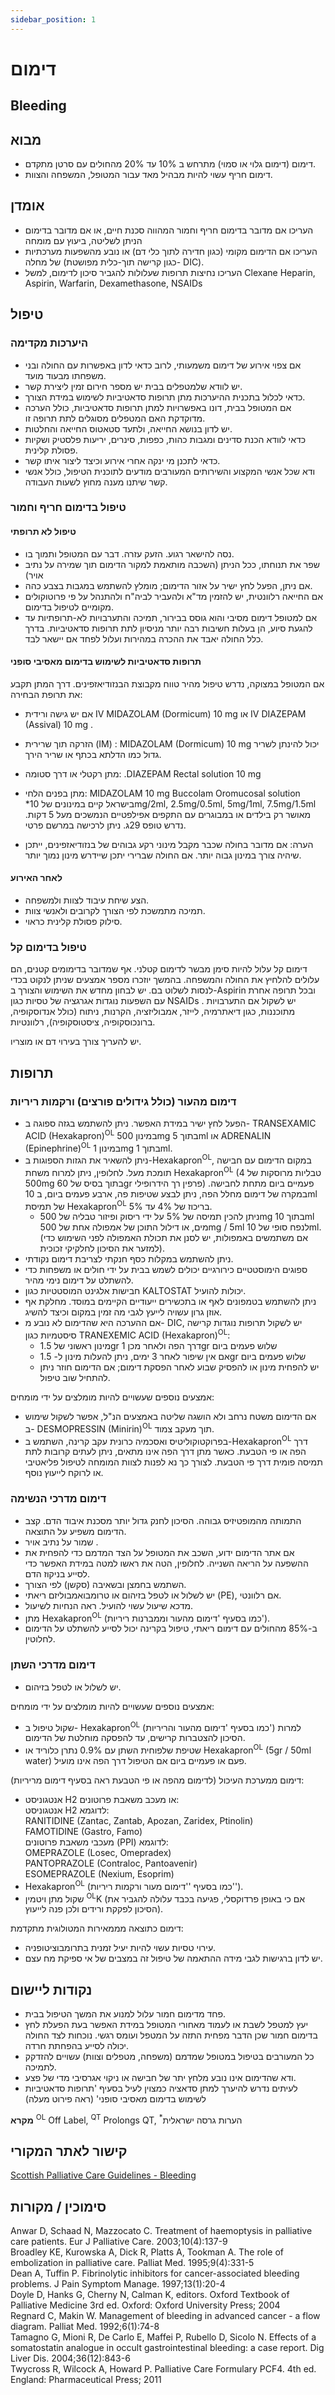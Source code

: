 ```yaml
---
sidebar_position: 1
---
```


# דימום
## Bleeding
<!--**Bleeding** -->
<!-- <img src="/Icons.png" alt="Icon" width="250" height="100" align="left"/> -->


## מבוא

- דימום (דימום גלוי או סמוי) מתרחש ב 10% עד 20% מהחולים עם סרטן מתקדם.
- דימום חריף עשוי להיות מבהיל מאד עבור המטופל, המשפחה והצוות.
 
## אומדן
- העריכו אם מדובר בדימום חריף וחמור המהווה סכנת חיים, או אם מדובר בדימום הניתן לשליטה, ביעוץ עם מומחה
- העריכו אם הדימום מקומי (כגון חדירה לתוך כלי דם) או נובע מהשפעות מערכתיות של מחלה (כגון קרישה תוך-כלית מפושטת- DIC).
- העריכו נחיצות תרופות שעלולות להגביר סיכון לדימום, למשל  Clexane Heparin, Aspirin, Warfarin, Dexamethasone, NSAIDs 

## טיפול
### היערכות מקדימה
- אם צפוי אירוע של דימום משמעותי, לרוב כדאי לדון באפשרות עם החולה ובני משפחתו מבעוד מועד.
- יש לוודא שלמטפלים בבית יש מספר חירום זמין ליצירת קשר.
- כדאי לכלול בתכנית ההיערכות מתן תרופות סדאטיביות לשימוש במידת הצורך.
- אם המטופל בבית, דונו באפשרויות למתן תרופות סדאטיביות, כולל הערכה מדוקדקת האם המטפלים מסוגלים לתת תרופה זו.
- יש לדון בנושא החייאה, ולתעד סטאטוס החייאה והחלטות.
- כדאי לוודא הכנת סדינים ומגבות כהות, כפפות, סינרים, יריעות פלסטיק ושקיות פסולת קלינית.
- כדאי לתכנן מי ינקה אחרי אירוע וכיצד ליצור איתו קשר.
- ודא שכל אנשי המקצוע והשירותים המעורבים מודעים לתוכנית הטיפול, כולל אנשי קשר שיתנו מענה מחוץ לשעות העבודה.
### טיפול בדימום חריף וחמור
#### טיפול לא תרופתי
- נסה להישאר רגוע. הזעק עזרה. דבר עם המטופל ותמוך בו.
- שפר את תנוחתו, ככל הניתן (השכבה מותאמת למקור הדימום תוך שמירה על נתיב אויר)
- אם ניתן, הפעל לחץ ישיר על אזור הדימום; מומלץ להשתמש במגבות בצבע כהה.
- אם החייאה רלוונטית, יש להזמין מד"א ולהעביר לביה"ח ולהתנהל על פי פרוטוקולים מקומיים לטיפול בדימום.
- אם למטופל דימום מסיבי והוא גוסס בבירור, תמיכה והתערבויות לא-תרופתיות עד להגעת סיוע, הן בעלות חשיבות רבה יותר מניסיון לתת תרופות סדאטיביות. בדרך כלל החולה יאבד את ההכרה במהירות ועלול לפחד אם יישאר לבד.

#### תרופות סדאטיביות לשימוש בדימום מאסיבי סופני
אם המטופל במצוקה, נדרש טיפול מהיר טווח מקבוצת הבנזודיאזפינים.  דרך המתן תקבע את תרופת הבחירה:
- אם יש גישה ורידית IV MIDAZOLAM (Dormicum) 10 mg  או IV DIAZEPAM (Assival) 10 mg .
- הזרקה תוך שרירית (IM) : MIDAZOLAM (Dormicum) 10 mg יכול להינתן לשריר גדול כמו הדלתא בכתף או שריר הירך.
- מתן רקטלי או דרך סטומה:  .DIAZEPAM Rectal solution 10 mg 
- מתן בפנים הלחי: MIDAZOLAM 10 mg Buccolam Oromucosal solution *בישראל קיים במינונים של 10mg/2ml, 2.5mg/0.5ml, 5mg/1ml, 7.5mg/1.5ml מאושר רק בילדים או במבוגרים עם התקפים אפילפטיים הנמשכים מעל 5 דקות. נדרש טופס 29ג. ניתן לרכישה במרשם פרטי. 

- הערה: אם מדובר בחולה שכבר מקבל מינוני רקע גבוהים של בנזודיאזפינים, ייתכן שיהיה צורך במינון גבוה יותר. אם החולה שברירי יתכן שיידרש מינון נמוך יותר.

#### לאחר האירוע
- הצע שיחת עיבוד לצוות ולמשפחה.
- תמיכה מתמשכת לפי הצורך לקרובים ולאנשי צוות.
- סילוק פסולת קלינית כראוי.

### טיפול בדימום קל
דימום קל עלול להיות סימן מבשר לדימום קטלני. אף שמדובר בדימומים קטנים, הם עלולים להלחיץ את החולה והמשפחה. בהמשך יוזכרו מספר אמצעים שניתן לנקוט בכדי לנסות לשלוט בם. יש לבחון מחדש את השימוש והצורך ב-Aspirin  ובכל תרופה אחרת עם השפעות נוגדות אגרגציה של טסיות כגון NSAIDs . יש לשקול אם התערבויות מתוכננות, כגון דיאתרמיה, לייזר, אמבוליזציה, הקרנות, ניתוח (כולל אנדוסקופיה, ברונכוסקופיה, ציסטוסקופיה), רלוונטיות.

יש להעריך צורך בעירוי דם או מוצריו.


## תרופות
### דימום מהעור (כולל גידולים פורצים) ורקמות ריריות
- הפעל לחץ ישיר במידת האפשר. ניתן להשתמש בגזה ספוגה ב- TRANSEXAMIC ACID (Hexakapron)<sup>OL</sup> במינון 500mg בתוך 5ml  או ADRENALIN (Epinephrine)<sup>OL</sup> במינון 1mg  בתוך 1ml.
- ניתן להשאיר את הגזות הספוגות ב-Hexakapron<sup>OL</sup>, במקום הדימום עם חבישה תומכת מעל. לחלופין, ניתן למרוח משחת Hexakapron<sup>OL</sup>  (4 טבליות מרוסקות של 500mg בתוך בסיס של 60gr פרפין רך הידרופילי) פעמיים ביום מתחת לחבישה. במקרה של דימום מחלל הפה, ניתן לבצע שטיפות פה, ארבע פעמים ביום, ב 10ml של תמיסת Hexakapron<sup>OL</sup> בריכוז של 4% עד 5%.
    - ניתן להכין תמיסה של 5% על ידי ריסוק ופיזור טבליה של 500mg בתוך 10ml מים, או דילול התוכן של אמפולה אחת של 500mg / 5ml לנפח סופי של 10ml. (אם משתמשים באמפולות, יש לסנן את תכולת האמפולה לפני השימוש כדי למזער את הסיכון לחלקיקי זכוכית).
- ניתן להשתמש במקלות כסף חנקתי לצריבת דימום נקודתי.
- ספוגים הימוסטטיים כירורגיים יכולים לשמש בבית על ידי חולים או משפחות כדי להשתלט על דימום נימי מהיר.
- חבישות אלגינט המוסטטיות כגון KALTOSTAT יכולות להועיל.
- ניתן להשתמש בטמפונים לאף או בתכשירים  ייעודיים הקיימים במוסד. מחלקת אף אוזן גרון עשויה לייעץ לגבי מה זמין במקום וכיצד להשיג.
- אם ההערכה היא שהדימום לא נובע מ- DIC, יש לשקול תרופות נוגדות קרישה סיסטמיות כגון TRANEXEMIC ACID (Hexakapron)<sup>OL</sup>:
    - מינון ראשוני של 1.5gr דרך הפה ולאחר מכן 1gr שלוש פעמים ביום
    - אם אין שיפור לאחר 3 ימים, ניתן להעלות מינון ל- 1.5gr שלוש פעמים ביום
    - יש להפחית מינון או להפסיק שבוע לאחר הפסקת דימום; אם הדימום חוזר ניתן להתחיל שוב טיפול.

אמצעים נוספים שעשויים להיות מומלצים על ידי מומחים:
- אם הדימום משטח נרחב ולא הושגה שליטה באמצעים הנ"ל, אפשר לשקול שימוש ב-  DESMOPRESSIN (Minirin)<sup>OL</sup>  תוך מעקב צמוד.
- בפרוקטוקוליטיס ואסכמיה כרונית עקב קרינה, השתמש ב-Hexakapron<sup>OL</sup>  דרך הפה או פי הטבעת.
כאשר מתן דרך הפה אינו מתאים, ניתן  לעתים קרובות לתת תמיסה פומית דרך פי הטבעת.
לצורך כך נא לפנות לצוות המומחה לטיפול פליאטיבי או לרוקח לייעוץ נוסף.

### דימום מדרכי הנשימה
- התמותה מהמופטיזיס גבוהה. הסיכון לחנק גדול יותר מסכנת איבוד הדם. קצב הדימום משפיע על התוצאה.
- שמור על נתיב אויר .
- אם אתר הדימום ידוע, השכב את המטופל על הצד המדמם כדי להפחית את ההשפעה על הריאה השנייה. לחלופין, הטה את ראשו למטה במידת האפשר כדי לסייע בניקוז הדם.
- השתמש בחמצן ובשאיבה (סקשן) לפי הצורך.
- יש לשלול או לטפל בזיהום או טרומבואמבוליזם ריאתי (PE), אם רלוונטי.
- מדכא שיעול עשוי להועיל. ראה הנחיות לשיעול.
- מתן Hexakapron<sup>OL</sup> (כמו בסעיף 'דימום מהעור וממברנות ריריות').
- ב-85% מהחולים עם דימום ריאתי, טיפול בקרינה יכול לסייע להשתלט על הדימום לחלוטין.

### דימום מדרכי השתן 
- יש לשלול או לטפל בזיהום.  

אמצעים נוספים שעשויים להיות מומלצים על ידי מומחים:
- שקול טיפול ב- Hexakapron<sup>OL</sup> (כמו בסעיף 'דימום מהעור והריריות') למרות הסיכון להצטברות קרישים, עד להפסקה מוחלטת של הדימום.
- שטיפת שלפוחית השתן עם 0.9% נתרן כלוריד או Hexakapron<sup>OL</sup>  (5gr / 50ml water) פעם או פעמיים ביום אם הטיפול דרך הפה אינו מועיל.  

דימום ממערכת העיכול (לדימום מהפה או פי הטבעת ראה בסעיף דימום מריריות):
- אנטגוניסט H2 או מעכב משאבת פרוטונים:  
אנטגוניסט H2 לדוגמא:  
 RANITIDINE (Zantac, Zantab, Apozan, Zaridex, Ptinolin)  
 FAMOTIDINE (Gastro, Famo)  
מעכבי משאבת פרוטונים (PPI) לדוגמא:  
 OMEPRAZOLE (Losec, Omepradex)  
 PANTOPRAZOLE (Contraloc, Pantoavenir)  
 ESOMEPRAZOLE (Nexium, Esoprim)
-  Hexakapron<sup>OL</sup> (כמו בסעיף ''דימום מעור ורקמות ריריות'').
- שקול מתן ויטמין <sup>OL</sup>K (אם כי באופן פרדוקסלי, פגיעה בכבד עלולה להגביר את הסיכון לפקקת ורידים ולכן פנה לייעוץ).  

דימום כתוצאה מממאירות המטולוגית מתקדמת:
- עירוי טסיות עשוי להיות יעיל זמנית בתרומבוציטופניה.
- יש לדון ברגישות לגבי מידה ההתאמה של טיפול זה במצבים של אי ספיקת מח עצם.


## נקודות ליישום
- פחד מדימום חמור עלול למנוע את המשך הטיפול בבית.
- יעץ למטפל לשבת או לעמוד מאחורי המטופל במידת האפשר בעת הפעלת לחץ בדימום חמור שכן הדבר מפחית  התזה על המטפל ועומס רגשי. נוכחות לצד החולה יכולה לסייע בהפחתת חרדה.
- כל המעורבים בטיפול במטופל שמדמם (משפחה, מטפלים וצוות) עשויים להזדקק לתמיכה.
- ודא שהדימום אינו נובע מלחץ יתר של חבישה או ניקוי אגרסיבי מדי של פצע.
- לעיתים נדרש להיערך למתן סדאציה כמצוין לעיל בסעיף  'תרופות סדאטיביות לשימוש בדימום מאסיבי סופני' (ראה פירוט מעלה)


**מקרא**
<sup>OL</sup> Off Label, <sup>QT</sup> Prolongs QT, <sup>*</sup>הערות גרסה ישראלית 


## קישור לאתר המקורי
[Scottish Palliative Care Guidelines - Bleeding](https://rightdecisions.scot.nhs.uk/scottish-palliative-care-guidelines/palliative-emergencies/bleeding)

## סימוכין / מקורות

Anwar D, Schaad N, Mazzocato C. Treatment of haemoptysis in palliative care patients. Eur J Palliative Care. 2003;10(4):137-9  
Broadley KE, Kurowska A, Dick R, Platts A, Tookman A. The role of embolization in palliative care. Palliat Med. 1995;9(4):331-5  
Dean A, Tuffin P. Fibrinolytic inhibitors for cancer-associated bleeding problems. J Pain Symptom Manage. 1997;13(1):20-4  
Doyle D, Hanks G, Cherny N, Calman K, editors. Oxford Textbook of Palliative Medicine 3rd ed. Oxford: Oxford University Press; 2004  
Regnard C, Makin W. Management of bleeding in advanced cancer - a flow diagram. Palliat Med. 1992;6(1):74-8  
Tamagno G, Mioni R, De Carlo E, Maffei P, Rubello D, Sicolo N. Effects of a somatostatin analogue in occult gastrointestinal bleeding: a case report. Dig Liver Dis. 2004;36(12):843-6  
Twycross R, Wilcock A, Howard P. Palliative Care Formulary PCF4. 4th ed. England: Pharmaceutical Press; 2011  
